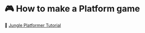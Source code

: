 # :video_game: How to make a Platform game

:link: [Jungle Platformer Tutorial](https://www.construct.net/en/tutorials/how-to-make-a-platform-game-123)
